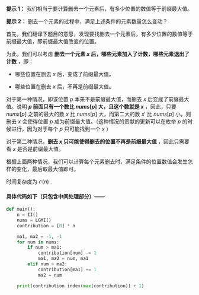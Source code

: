 **提示 1：** 我们相当于要计算删去一个元素后，有多少位置的数值等于前缀最大值。

**提示 2：** 删去一个元素的过程中，满足上述条件的元素数量怎么变动？

首先，我们翻译下题目的意思，发现要找删去一个元素后，有多少位置的数值等于前缀最大值，即前缀最大值改变的位置。

为此，我们可以考虑 **删去一个元素 $x$ 后，哪些元素加入了计数，哪些元素退出了计数** ，即：

- 哪些位置在删去 $x$ 后，变成了前缀最大值。

- 哪些位置在删去 $x$ 后，不再是前缀最大值。

对于第一种情况，即该位置 $p$ 本来不是前缀最大值，而删去 $x$ 后变成了前缀最大值。说明 **$p$ 前面只有一个数比 $nums[p]$ 大，且这个数就是 $x$** ，因此，只要 $nums[p]$ 之前的最大的数 $x$ 比 $nums[p]$ 大，而第二大的数 $x'$ 比 $nums[p]$ 小，则删去 $x$ 会使得位置 $p$ 成为前缀最大值。（这种情况的贡献的更新可以在枚举 $p$ 的时候进行，因为对于每个 $p$ 只可能找到一个 $x$ ）

对于第二种情况，**删去 $x$ 只可能使得删去的位置不再是前缀最大值** ，因此只需要看 $x$ 是否是前缀最大值。

根据上面两种情况，我们可以计算每个元素删去时，满足条件的位置数值会发生怎样的变化，最后取最大值即可。

时间复杂度为 $\mathcal{O}(n)$ .

#### 具体代码如下（只包含中间处理部分）——

```Python []
def main():
    n = II()
    nums = LGMI()
    contribution = [0] * n

    ma1, ma2 = -1, -1
    for num in nums:
        if num > ma1:
            contribution[num] -= 1
            ma1, ma2 = num, ma1
        elif num > ma2:
            contribution[ma1] += 1
            ma2 = num

    print(contribution.index(max(contribution)) + 1)
```